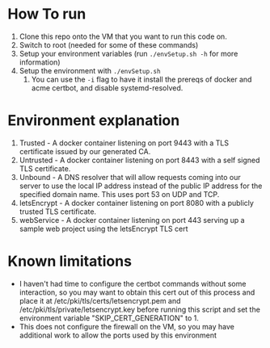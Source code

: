 # How To run

1. Clone this repo onto the VM that you want to run this code on.
2. Switch to root (needed for some of these commands)
3. Setup your environment variables (run `./envSetup.sh -h` for more information)
4. Setup the environment with `./envSetup.sh`
   1. You can use the `-i` flag to have it install the prereqs of docker and acme certbot, and disable systemd-resolved.

# Environment explanation

1. Trusted - A docker container listening on port 9443 with a TLS certificate issued by our generated CA.
2. Untrusted - A docker container listening on port 8443 with a self signed TLS certificate.
3. Unbound - A DNS resolver that will allow requests coming into our server to use the local IP address instead of the public IP address for the specified domain name. This uses port 53 on UDP and TCP.
4. letsEncrypt - A docker container listening on port 8080 with a publicly trusted TLS certificate.
5. webService - A docker container listening on port 443 serving up a sample web project using the letsEncrypt TLS cert

# Known limitations

* I haven't had time to configure the certbot commands without some interaction, so you may want to obtain this cert out of this process and place it at /etc/pki/tls/certs/letsencrypt.pem and /etc/pki/tls/private/letsencrypt.key before running this script and set the environment variable "SKIP_CERT_GENERATION" to 1.
* This does not configure the firewall on the VM, so you may have additional work to allow the ports used by this environment